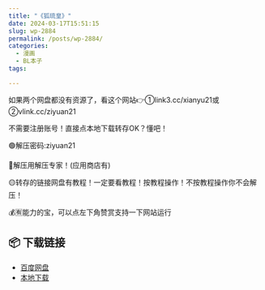 ```yaml
---
title: "《狐琉皇》"
date: 2024-03-17T15:51:15
slug: wp-2884
permalink: /posts/wp-2884/
categories:
  - 漫画
  - BL本子
tags:

---
```


如果两个网盘都没有资源了，看这个网站👉①link3.cc/xianyu21或②vlink.cc/ziyuan21

不需要注册账号！直接点本地下载转存OK？懂吧！

🟢解压密码:ziyuan21

🔵解压用解压专家！(应用商店有)

🟡转存的链接网盘有教程！一定要看教程！按教程操作！不按教程操作你不会解压！

💰🈶能力的宝，可以点左下角赞赏支持一下网站运行

## 📦 下载链接
- [百度网盘](https://blziyuan21.com/pay-download/2884?key=39910bc512&down_id=0)
- [本地下载](https://blziyuan21.com/pay-download/2884?key=39910bc512&down_id=1)

